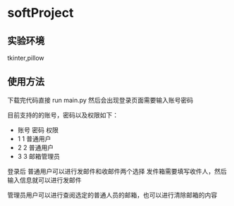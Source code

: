 # softProject
## 实验环境
tkinter,pillow

## 使用方法

下载完代码直接 run main.py 然后会出现登录页面需要输入账号密码


目前支持的的账号，密码以及权限如下：
- 账号  密码   权限
-  1     1  普通用户
-  2     2  普通用户
-  3     3  邮箱管理员
  
  登录后 普通用户可以进行发邮件和收邮件两个选择
  发件箱需要填写收件人，然后输入信息就可以进行发邮件
  
  管理员用户可以进行查阅选定的普通人员的邮箱，也可以进行清除邮箱的内容
  
  
